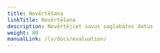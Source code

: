 ```yaml
---
title: Novērtēšana
linkTitle: Novērtēšana
description: Novērtējiet savus saglabātos datus
weight: 80
manualLink: /lv/docs/evaluation/
---
```

<script>
  window.location.href = "/lv/docs/evaluation/";
</script>
